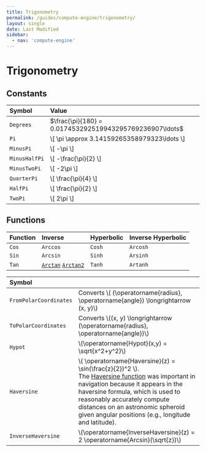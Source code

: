 ```yaml
---
title: Trigonometry
permalink: /guides/compute-engine/trigonometry/
layout: single
date: Last Modified
sidebar:
  - nav: 'compute-engine'
---
```


<script type='module'>
    import {  renderMathInDocument } 
      from '//unpkg.com/mathlive/dist/mathlive.min.mjs';
    renderMathInDocument({
      TeX: {
        delimiters: {
          inline: [ ['$', '$'], ['\\(', '\\)']],
          display: [['$$', '$$'],['\\[', '\\]']],
        },
      },
      asciiMath: null,
      processEnvironments : false,
      renderAccessibleContent: false,
    });
</script>

# Trigonometry

## Constants

<div class=symbols-table>

| Symbol | Value |
| :--- | :--- |
|`Degrees`| $\frac{\pi}{180} = 0.017453292519943295769236907\ldots$ |
| `Pi` | \\[ \pi \approx 3.14159265358979323\ldots \\] | |
| `MinusPi` | \\[ -\pi \\] | | 
| `MinusHalfPi` | \\[ -\frac{\pi}{2} \\] | | 
| `MinusTwoPi` | \\[ -2\pi \\] | | 
| `QuarterPi` | \\[ \frac{\pi}{4} \\] | | 
| `HalfPi` | \\[ \frac{\pi}{2} \\] | | 
| `TwoPi` | \\[ 2\pi \\] | | 

</div>

## Functions

| Function | Inverse                                                                                                | Hyperbolic | Inverse Hyperbolic |
| :------- | :----------------------------------------------------------------------------------------------------- | :--------- | :----------------- |
| `Cos`    | `Arccos`                                                                                               | `Cosh`     | `Arcosh`           |
| `Sin`    | `Arcsin`                                                                                               | `Sinh`     | `Arsinh`           |
| `Tan`    | [`Arctan`](https://www.wikidata.org/wiki/Q2257242) [`Arctan2`](https://www.wikidata.org/wiki/Q776598) | `Tanh`     | `Artanh`           |



<div class=symbols-table>

| Symbol | |
| :--- | :--- | 
| `FromPolarCoordinates` | Converts \\( (\operatorname{radius}, \operatorname{angle}) \longrightarrow (x, y)\\)|
| `ToPolarCoordinates` | Converts \\((x, y) \longrightarrow (\operatorname{radius}, \operatorname{angle})\\)|
| `Hypot` | \\(\operatorname{Hypot}(x,y) = \sqrt{x^2+y^2}\\) |
| `Haversine` | \\( \operatorname{Haversine}(z) = \sin(\frac{z}{2})^2 \\).<br>The  [Haversine function](https://www.wikidata.org/wiki/Q2528380) was important in  navigation because it appears in the haversine formula, which is used to  reasonably accurately compute distances on an astronomic spheroid given angular positions (e.g., longitude and latitude).|
| `InverseHaversine` |\\(\operatorname{InverseHaversine}(z) = 2 \operatorname{Arcsin}(\sqrt{z})\\) |

</div>
